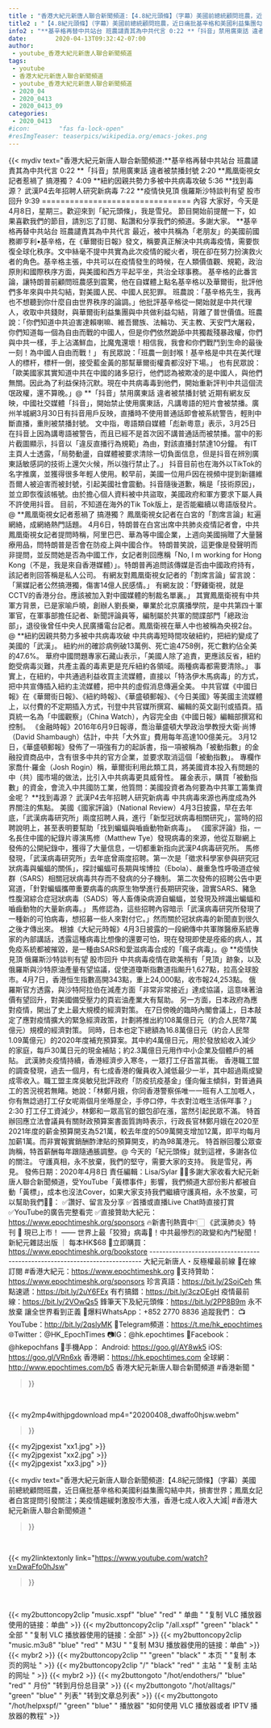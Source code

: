 ```yaml
---
title : "香港大紀元新唐人聯合新聞頻道:【4.8紀元頭條】（字幕）美國前總統顧問班農，近日痛批基辛格和美國利益集團勾結中共，損害世界；鳳凰女記者白宮提問引發關注；美疫情趨緩刺激股市大漲，香港七成人收入大減| #香港大紀元新唐人聯合新聞頻道 "
title2 : "【4.8紀元頭條】（字幕）美國前總統顧問班農，近日痛批基辛格和美國利益集團勾結中共，損害世界；鳳凰女記者白宮提問引發關注；美疫情趨緩刺激股市大漲，香港七成人收入大減| #香港大紀元新唐人聯合新聞頻道 "
info2 : "**基辛格再替中共站台 班農譴責其為中共代言 0:22 **「抖音」禁用廣東話 違者被禁播封號 2:20 **鳳凰衛視女記者惹禍了 搞港獨？ 4:09 **紐約因親共勢力多被中共病毒攻破 5:36 **找到毒源？ 武漢P4去年招聘人研究新病毒 7:22 **疫情快見頂 俄羅斯沙特談判有望 股市回升 9:39 ================================ 內容 大家好，今天是4月8日，星期三。歡迎來到「紀元頭條」，我是雪兒。  節目開始前提醒一下，如果喜歡我們的節目，請別忘了訂閱、點讚和分享我們的頻道。多謝大家。  **基辛格再替中共站台 班農譴責其為中共代言  最近，被中共稱為「老朋友」的美國前國務卿亨利•基辛格，在《華爾街日報》發文，稱要真正解決中共病毒疫情，需要恢復全球化秩序。文中絲毫不提中共實為此次疫情的縱火者，現在卻在努力扮演救火者的角色。基辛格主張，中共可以在疫情發生的時候，在人類價值觀、規範，政治原則和國際秩序方面，與美國和西方平起平坐，共治全球事務。  基辛格的此番言論，讓特朗普前顧問班農感到震驚，他在自媒體上點名基辛格以及華爾街，批評他們多年來與中共勾結，對美國人民、中國人民犯罪。  班農說：「基辛格先生，我再也不想聽到你什麼自由世界秩序的論調。」他批評基辛格從一開始就是中共代理人，收取中共錢財，與華爾街利益集團與中共做利益勾結，背離了普世價值。班農說：「你們知道中共迫害達賴喇嘛、維吾爾族、法輪功、天主教、天安門大屠殺，你們知道每一個為自由而戰的中國人，但是你們依然跪舔中共獨裁殘暴政權，你們與中共一樣，手上沾滿鮮血，比魔鬼還壞！相信我，我會和你們戰鬥到生命的最後一刻！為中國人自由而戰！」  有民眾說：「班農一劍封喉！基辛格是中共在美代理人的標杆，標杆一倒，接受藍金黃的那幫華爾街權貴都沒好下場。」  也有民眾說：「歐美國家其實知道中共在中國的諸多惡行，他們認為被欺凌的是中國人，與他們無關。因此為了利益保持沉默。現在中共病毒毒到他們，開始重新評判中共這個流氓政權，還不算晚。」@  **「抖音」禁用廣東話 違者被禁播封號  近期有網友反映，中國社交媒體「抖音」，開始禁止使用廣東話，凡講粵語的短片會被禁播。廣州羊城網3月30日有抖音用戶反映，直播時不使用普通話即會被系統警告，輕則中斷直播，重則被禁播封號。  文中指，粵語類自媒體「彪新粵意」表示，3月25日在抖音上因為講粵語被警告，而且已經不是首次因不講普通話而被禁播。當中的影片截圖顯示，抖音以「違反直播行為規範」為由，對該直播封禁達10分鐘。  有IT主頁人士透露，「局勢動盪，自媒體被要求清除一切負面信息，但是抖音在辨別廣東話敏感詞的技術上還欠火候，所以強行禁止了。」  抖音目前也在海外以TikTok的名字推廣，並獲得很多年輕人使用。較早前，美國一位用戶因在視頻中提到新疆維吾爾人被迫害而被封號，引起美國社會震動。抖音隨後道歉，稱是「技術原因」，並立即恢復該帳號。由於擔心個人資料被中共盜取，美國政府和軍方要求下屬人員不許使用抖音。  目前，不知道在海外的Tik Tok版上，是否能繼續以粵語版發片。  @  **鳳凰衛視女記者惹禍了 搞港獨？  鳳凰衛視女記者在白宮的「割席言論」紅遍網絡，成網絡熱門話題。  4月6日，特朗普在白宮出席中共肺炎疫情記者會，中共鳳凰衛視女記者提問時稱，阿里巴巴、華為等中國企業，上週向美國捐贈了大量醫療用品，問特朗普是否會在防疫上與中國合作。  特朗普笑說，這更像是發聲明而非提問，並反問她是否為中國工作，女記者則回應稱「No, I m working for Hong Kong（不是，我是來自香港媒體）」。特朗普再追問該傳媒是否由中國政府持有，該記者則回答稱是私人公司。  有網友對鳳凰衛視女記者的「割席言論」留言說：「黨媒記者公然搞港獨，傷害14億人民感情。」  有網友說：「野雞衛視，就是CCTV的香港分台。應該被加入對中國媒體的制裁名單裏。」  其實鳳凰衛視有中共軍方背景，已是家喻戶曉，創辦人劉長樂，畢業於北京廣播學院，是中共第四十軍軍官，在軍事部擔任記者、新聞評論員等，編制屬於共軍的間諜部門「總政治部」，退役後曾任中央人民廣播電台記者。鳳凰衛視在華人中也被稱為央視2台。@  **紐約因親共勢力多被中共病毒攻破  中共病毒短時間攻破紐約，把紐約變成了美國的「武漢」。  紐約州的確診病例破13萬例、死亡逾4758例，死亡數約佔全美的47.6%。  華府中國問題專家石藏山表示，「美國人除了追責，更應該反省，紐約飽受病毒災難，共產主義的毒素更是充斥紐約各領域。兩種病毒都需要清除。」  事實上，在紐約，中共通過利益收買主流媒體，直接以「特洛伊木馬病毒」的方式，把中共宣傳插入紐約主流媒體，把中共的虛假消息傳遍全美。  中共官媒《中國日報》在《華爾街日報》、《紐約時報》、《華盛頓郵報》、《今日美國》等美國主流媒體上，以付費的不定期插入方式，刊登中共官媒所撰寫、編輯的英文副刊或插頁。插頁統一名為「中國觀察」（China Watch），內容完全由《中國日報》編輯部撰寫和控制。  《金融時報》2016年6月9日報導，喬治華盛頓大學政治學教授大衛‧尚博（David Shambaugh）估計，中共「大外宣」費用每年高達100億美元。  3月12日，《華盛頓郵報》發佈了一項強有力的起訴書，指一項被稱為「被動指數」的金融投資商品中，含有很多中共的官方企業，並要求取消這個「被動指數」。  專欄作家喬什·羅金（Josh Rogin）稱，華爾街利用此類工具，將美國資本投入有問題的中（共）國市場的做法，比引入中共病毒更具威脅性。  羅金表示，購買「被動指數」的資金，會流入中共國防工業，他質問：美國投資者為何要為中共軍工籌集資金呢？   **找到毒源？ 武漢P4去年招聘人研究新病毒  中共病毒來源也再度成為外界關注的焦點。  美國《國家評論》（National Review）4月3日披露，早在去年底，「武漢病毒研究所」兩度招聘人員，進行「新型冠狀病毒相關研究」，當時的招聘說明上，甚至表明要幫助「找到蝙蝠與嚙齒動物新病毒」。  《國家評論》指，一名長住中國的紀錄片導演馬修（Matthew Tye）發現病毒的來源，他從互聯網上發佈的公開紀錄中，獲得了大量信息，一切都重新指向武漢P4病毒研究所。  馬修發現，「武漢病毒研究所」去年底曾兩度招聘。第一次是「徵求科學家參與研究冠狀病毒與蝙蝠的關係」，探討蝙蝠可長期與埃博拉（Ebola）、嚴重急性呼吸道症候群（SARS）相關冠狀病毒共存而不發病的分子機制。  第二次發佈的招聘公告中更寫道，「針對蝙蝠攜帶重要病毒的病原生物學進行長期研究後，證實SARS、豬急性腹瀉綜合症冠狀病毒（SADS）等人畜傳染病源自蝙蝠，並發現及辨識出蝙蝠和嚙齒動物的大量新病毒。」  馬修認為，這些招聘內容暗示「武漢病毒研究所發現了一種新的可怕病毒，想招募一些人來對付它。」然而關於冠狀病毒的新聞直到很久之後才傳出來。  根據《大紀元時報》4月3日披露的一段網傳中共軍隊醫療系統專家的內部講話，透露這種病毒比想像的還要可怕，現在發現即使是痊瘉的病人，其免疫系統都被摧毀，是一種由SARS和愛滋病毒合成的「瘋子病毒」。@  **疫情快見頂 俄羅斯沙特談判有望 股市回升  中共病毒疫情在歐美稍有「見頂」跡象，以及俄羅斯與沙特原油產量有望協議，促使道瓊斯指數道指飈升1,627點，拉高全球股市。4月7日，香港恒生指數高開343點，重上24,000點，收市報24,253點。  俄羅斯官方透露，與沙特阿拉伯在減產方面「非常非常接近」達成協議，這意味著油價有望回升，對美國備受壓力的頁岩油產業大有幫助。  另一方面，日本政府為應對疫情，開出了史上最大規模的經濟對策。  在7日傍晚的臨時內閣會議上，日本敲定了應對疫情擴大的緊急經濟政策，計劃將推出約108萬億日元（約合人民幣7萬億元）規模的經濟對策。  同時，日本也定下總額為16.8萬億日元（約合人民幣1.09萬億元）的2020年度補充預算案。其中約4萬億日元，用於發放給收入減少的家庭，每戶30萬日元的現金補貼；約2.3萬億日元用作中小企業及個體戶的補貼。  武漢肺炎疫情持續，香港經濟步入寒冬，一眾打工仔首當其衝。  香港職工盟的調查發現，過去一個月，有七成香港的僱員收入減低最少一半，其中超過兩成變成零收入。職工盟主席吳敏兒批評政府「防疫抗疫基金」僅向僱主傾斜，對普通員工的苦況視若無睹。她說：「林鄭月娥，你同香港警察係唯一一班有人工加嘅人，你有無諗過打工仔女呢兩個月坐喺屋企，手停口停，牛衣對泣嘅生活係咩事？」 2:30  打工仔工資減少，林鄭和一眾高官的銀包卻在漲，當然引起民眾不滿。  特首辦回應立法會議員有關財政預算案書面質詢時表示，行政長官林鄭月娥在2020至2021年度的薪金預算開支為521萬，較去年度的509萬開支增加12萬，即平均每月加薪1萬。而非實報實銷酬酢津貼的預算開支，約為98萬港元。  特首辦回覆公眾查詢稱，特首薪酬每年跟隨通脹調整。@  今天的「紀元頭條」就到這裡，多謝各位的關注。  守護真相，永不放棄，我們的堅守，需要大家的支持。  我是雪兒，再見。  發佈日期：2020年4月8日 責任編輯：Lisa/Sylar  🙏🏻多謝大家收看大紀元新唐人聯合新聞頻道，受YouTube「黃標事件」影響，我們頻道大部份影片都被自動「黃標」，成本也沒法Cover，如果大家支持我們繼續守護真相，永不放棄，可以幫助我們💪🏻： ✅讚好、留言及分享 ✅首播或直播Live Chat時直接打賞 ✅YouTube的廣告完整看完 ✅直接贊助大紀元：https://www.epochtimeshk.org/sponsors  🔥新書刊熱賣中👇🏻 《武漢肺炎》特刊 📔 現已上市！ —— 世界上最「狡猾」病毒🦠！中共最慘烈的政變和內鬥秘聞！ 新紀元雜誌出版 ｜ 每本HK$68 🛒立即購買：https://www.epochtimeshk.org/bookstore  --------------------------------------------------------------------------- 大紀元新唐人・反極權最前線 📰在線訂閱 #香港大紀元：https://www.epochtimeshk.org 💎支持贊助：https://www.epochtimeshk.org/sponsors  珍言真語：https://bit.ly/2SoiCeh 焦點速遞：https://bit.ly/2uY6FEx 有冇搞錯：https://bit.ly/3czOEgH 疫情最前線：https://bit.ly/2VOwQs5 鋒筆天下及紀元頭條：https://bit.ly/2PP8B9m  永不放棄 讓全世界看到正義 📩爆料WhatsApp：+852 2770 8836  追蹤我們： 📺YouTube：http://bit.ly/2qslyMK 📣Telegram頻道：https://t.me/hk_epochtimes 🌐Twitter：@HK_EpochTimes 📷IG：@hk.epochtimes 👥Facebook：@hkepochfans  📲手機App： Android: https://goo.gl/AY8wk5 iOS: https://goo.gl/VRn6xk  香港網：https://hk.epochtimes.com 全球網：http://www.epochtimes.com/b5  香港大紀元新唐人聯合新聞頻道 #香港新聞 "
date:        2020-04-13T09:32:42-07:00
author:
 - youtube_香港大紀元新唐人聯合新聞頻道
tags:
 - youtube
 - 香港大紀元新唐人聯合新聞頻道
 - youtube_香港大紀元新唐人聯合新聞頻道
 - 2020_04
 - 2020_0413
 - 2020_0413_09
categories:
 - 2020_0413
#icon:        "fas fa-lock-open"
#resImgTeaser: teaserpics/wikipedia.org/emacs-jokes.png
---
```


{{< mydiv text="香港大紀元新唐人聯合新聞頻道:**基辛格再替中共站台 班農譴責其為中共代言 0:22 **「抖音」禁用廣東話 違者被禁播封號 2:20 **鳳凰衛視女記者惹禍了 搞港獨？ 4:09 **紐約因親共勢力多被中共病毒攻破 5:36 **找到毒源？ 武漢P4去年招聘人研究新病毒 7:22 **疫情快見頂 俄羅斯沙特談判有望 股市回升 9:39 ================================ 內容 大家好，今天是4月8日，星期三。歡迎來到「紀元頭條」，我是雪兒。  節目開始前提醒一下，如果喜歡我們的節目，請別忘了訂閱、點讚和分享我們的頻道。多謝大家。  **基辛格再替中共站台 班農譴責其為中共代言  最近，被中共稱為「老朋友」的美國前國務卿亨利•基辛格，在《華爾街日報》發文，稱要真正解決中共病毒疫情，需要恢復全球化秩序。文中絲毫不提中共實為此次疫情的縱火者，現在卻在努力扮演救火者的角色。基辛格主張，中共可以在疫情發生的時候，在人類價值觀、規範，政治原則和國際秩序方面，與美國和西方平起平坐，共治全球事務。  基辛格的此番言論，讓特朗普前顧問班農感到震驚，他在自媒體上點名基辛格以及華爾街，批評他們多年來與中共勾結，對美國人民、中國人民犯罪。  班農說：「基辛格先生，我再也不想聽到你什麼自由世界秩序的論調。」他批評基辛格從一開始就是中共代理人，收取中共錢財，與華爾街利益集團與中共做利益勾結，背離了普世價值。班農說：「你們知道中共迫害達賴喇嘛、維吾爾族、法輪功、天主教、天安門大屠殺，你們知道每一個為自由而戰的中國人，但是你們依然跪舔中共獨裁殘暴政權，你們與中共一樣，手上沾滿鮮血，比魔鬼還壞！相信我，我會和你們戰鬥到生命的最後一刻！為中國人自由而戰！」  有民眾說：「班農一劍封喉！基辛格是中共在美代理人的標杆，標杆一倒，接受藍金黃的那幫華爾街權貴都沒好下場。」  也有民眾說：「歐美國家其實知道中共在中國的諸多惡行，他們認為被欺凌的是中國人，與他們無關。因此為了利益保持沉默。現在中共病毒毒到他們，開始重新評判中共這個流氓政權，還不算晚。」@  **「抖音」禁用廣東話 違者被禁播封號  近期有網友反映，中國社交媒體「抖音」，開始禁止使用廣東話，凡講粵語的短片會被禁播。廣州羊城網3月30日有抖音用戶反映，直播時不使用普通話即會被系統警告，輕則中斷直播，重則被禁播封號。  文中指，粵語類自媒體「彪新粵意」表示，3月25日在抖音上因為講粵語被警告，而且已經不是首次因不講普通話而被禁播。當中的影片截圖顯示，抖音以「違反直播行為規範」為由，對該直播封禁達10分鐘。  有IT主頁人士透露，「局勢動盪，自媒體被要求清除一切負面信息，但是抖音在辨別廣東話敏感詞的技術上還欠火候，所以強行禁止了。」  抖音目前也在海外以TikTok的名字推廣，並獲得很多年輕人使用。較早前，美國一位用戶因在視頻中提到新疆維吾爾人被迫害而被封號，引起美國社會震動。抖音隨後道歉，稱是「技術原因」，並立即恢復該帳號。由於擔心個人資料被中共盜取，美國政府和軍方要求下屬人員不許使用抖音。  目前，不知道在海外的Tik Tok版上，是否能繼續以粵語版發片。  @  **鳳凰衛視女記者惹禍了 搞港獨？  鳳凰衛視女記者在白宮的「割席言論」紅遍網絡，成網絡熱門話題。  4月6日，特朗普在白宮出席中共肺炎疫情記者會，中共鳳凰衛視女記者提問時稱，阿里巴巴、華為等中國企業，上週向美國捐贈了大量醫療用品，問特朗普是否會在防疫上與中國合作。  特朗普笑說，這更像是發聲明而非提問，並反問她是否為中國工作，女記者則回應稱「No, I m working for Hong Kong（不是，我是來自香港媒體）」。特朗普再追問該傳媒是否由中國政府持有，該記者則回答稱是私人公司。  有網友對鳳凰衛視女記者的「割席言論」留言說：「黨媒記者公然搞港獨，傷害14億人民感情。」  有網友說：「野雞衛視，就是CCTV的香港分台。應該被加入對中國媒體的制裁名單裏。」  其實鳳凰衛視有中共軍方背景，已是家喻戶曉，創辦人劉長樂，畢業於北京廣播學院，是中共第四十軍軍官，在軍事部擔任記者、新聞評論員等，編制屬於共軍的間諜部門「總政治部」，退役後曾任中央人民廣播電台記者。鳳凰衛視在華人中也被稱為央視2台。@  **紐約因親共勢力多被中共病毒攻破  中共病毒短時間攻破紐約，把紐約變成了美國的「武漢」。  紐約州的確診病例破13萬例、死亡逾4758例，死亡數約佔全美的47.6%。  華府中國問題專家石藏山表示，「美國人除了追責，更應該反省，紐約飽受病毒災難，共產主義的毒素更是充斥紐約各領域。兩種病毒都需要清除。」  事實上，在紐約，中共通過利益收買主流媒體，直接以「特洛伊木馬病毒」的方式，把中共宣傳插入紐約主流媒體，把中共的虛假消息傳遍全美。  中共官媒《中國日報》在《華爾街日報》、《紐約時報》、《華盛頓郵報》、《今日美國》等美國主流媒體上，以付費的不定期插入方式，刊登中共官媒所撰寫、編輯的英文副刊或插頁。插頁統一名為「中國觀察」（China Watch），內容完全由《中國日報》編輯部撰寫和控制。  《金融時報》2016年6月9日報導，喬治華盛頓大學政治學教授大衛‧尚博（David Shambaugh）估計，中共「大外宣」費用每年高達100億美元。  3月12日，《華盛頓郵報》發佈了一項強有力的起訴書，指一項被稱為「被動指數」的金融投資商品中，含有很多中共的官方企業，並要求取消這個「被動指數」。  專欄作家喬什·羅金（Josh Rogin）稱，華爾街利用此類工具，將美國資本投入有問題的中（共）國市場的做法，比引入中共病毒更具威脅性。  羅金表示，購買「被動指數」的資金，會流入中共國防工業，他質問：美國投資者為何要為中共軍工籌集資金呢？   **找到毒源？ 武漢P4去年招聘人研究新病毒  中共病毒來源也再度成為外界關注的焦點。  美國《國家評論》（National Review）4月3日披露，早在去年底，「武漢病毒研究所」兩度招聘人員，進行「新型冠狀病毒相關研究」，當時的招聘說明上，甚至表明要幫助「找到蝙蝠與嚙齒動物新病毒」。  《國家評論》指，一名長住中國的紀錄片導演馬修（Matthew Tye）發現病毒的來源，他從互聯網上發佈的公開紀錄中，獲得了大量信息，一切都重新指向武漢P4病毒研究所。  馬修發現，「武漢病毒研究所」去年底曾兩度招聘。第一次是「徵求科學家參與研究冠狀病毒與蝙蝠的關係」，探討蝙蝠可長期與埃博拉（Ebola）、嚴重急性呼吸道症候群（SARS）相關冠狀病毒共存而不發病的分子機制。  第二次發佈的招聘公告中更寫道，「針對蝙蝠攜帶重要病毒的病原生物學進行長期研究後，證實SARS、豬急性腹瀉綜合症冠狀病毒（SADS）等人畜傳染病源自蝙蝠，並發現及辨識出蝙蝠和嚙齒動物的大量新病毒。」  馬修認為，這些招聘內容暗示「武漢病毒研究所發現了一種新的可怕病毒，想招募一些人來對付它。」然而關於冠狀病毒的新聞直到很久之後才傳出來。  根據《大紀元時報》4月3日披露的一段網傳中共軍隊醫療系統專家的內部講話，透露這種病毒比想像的還要可怕，現在發現即使是痊瘉的病人，其免疫系統都被摧毀，是一種由SARS和愛滋病毒合成的「瘋子病毒」。@  **疫情快見頂 俄羅斯沙特談判有望 股市回升  中共病毒疫情在歐美稍有「見頂」跡象，以及俄羅斯與沙特原油產量有望協議，促使道瓊斯指數道指飈升1,627點，拉高全球股市。4月7日，香港恒生指數高開343點，重上24,000點，收市報24,253點。  俄羅斯官方透露，與沙特阿拉伯在減產方面「非常非常接近」達成協議，這意味著油價有望回升，對美國備受壓力的頁岩油產業大有幫助。  另一方面，日本政府為應對疫情，開出了史上最大規模的經濟對策。  在7日傍晚的臨時內閣會議上，日本敲定了應對疫情擴大的緊急經濟政策，計劃將推出約108萬億日元（約合人民幣7萬億元）規模的經濟對策。  同時，日本也定下總額為16.8萬億日元（約合人民幣1.09萬億元）的2020年度補充預算案。其中約4萬億日元，用於發放給收入減少的家庭，每戶30萬日元的現金補貼；約2.3萬億日元用作中小企業及個體戶的補貼。  武漢肺炎疫情持續，香港經濟步入寒冬，一眾打工仔首當其衝。  香港職工盟的調查發現，過去一個月，有七成香港的僱員收入減低最少一半，其中超過兩成變成零收入。職工盟主席吳敏兒批評政府「防疫抗疫基金」僅向僱主傾斜，對普通員工的苦況視若無睹。她說：「林鄭月娥，你同香港警察係唯一一班有人工加嘅人，你有無諗過打工仔女呢兩個月坐喺屋企，手停口停，牛衣對泣嘅生活係咩事？」 2:30  打工仔工資減少，林鄭和一眾高官的銀包卻在漲，當然引起民眾不滿。  特首辦回應立法會議員有關財政預算案書面質詢時表示，行政長官林鄭月娥在2020至2021年度的薪金預算開支為521萬，較去年度的509萬開支增加12萬，即平均每月加薪1萬。而非實報實銷酬酢津貼的預算開支，約為98萬港元。  特首辦回覆公眾查詢稱，特首薪酬每年跟隨通脹調整。@  今天的「紀元頭條」就到這裡，多謝各位的關注。  守護真相，永不放棄，我們的堅守，需要大家的支持。  我是雪兒，再見。  發佈日期：2020年4月8日 責任編輯：Lisa/Sylar  🙏🏻多謝大家收看大紀元新唐人聯合新聞頻道，受YouTube「黃標事件」影響，我們頻道大部份影片都被自動「黃標」，成本也沒法Cover，如果大家支持我們繼續守護真相，永不放棄，可以幫助我們💪🏻： ✅讚好、留言及分享 ✅首播或直播Live Chat時直接打賞 ✅YouTube的廣告完整看完 ✅直接贊助大紀元：https://www.epochtimeshk.org/sponsors  🔥新書刊熱賣中👇🏻 《武漢肺炎》特刊 📔 現已上市！ —— 世界上最「狡猾」病毒🦠！中共最慘烈的政變和內鬥秘聞！ 新紀元雜誌出版 ｜ 每本HK$68 🛒立即購買：https://www.epochtimeshk.org/bookstore  --------------------------------------------------------------------------- 大紀元新唐人・反極權最前線 📰在線訂閱 #香港大紀元：https://www.epochtimeshk.org 💎支持贊助：https://www.epochtimeshk.org/sponsors  珍言真語：https://bit.ly/2SoiCeh 焦點速遞：https://bit.ly/2uY6FEx 有冇搞錯：https://bit.ly/3czOEgH 疫情最前線：https://bit.ly/2VOwQs5 鋒筆天下及紀元頭條：https://bit.ly/2PP8B9m  永不放棄 讓全世界看到正義 📩爆料WhatsApp：+852 2770 8836  追蹤我們： 📺YouTube：http://bit.ly/2qslyMK 📣Telegram頻道：https://t.me/hk_epochtimes 🌐Twitter：@HK_EpochTimes 📷IG：@hk.epochtimes 👥Facebook：@hkepochfans  📲手機App： Android: https://goo.gl/AY8wk5 iOS: https://goo.gl/VRn6xk  香港網：https://hk.epochtimes.com 全球網：http://www.epochtimes.com/b5  香港大紀元新唐人聯合新聞頻道 #香港新聞 "
>}}
<br>


{{< my2mp4withjpgdownload mp4="20200408_dwaffo0hjsw.webm"
>}}

{{< my2jpgexist "xx1.jpg" >}}<br>
{{< my2jpgexist "xx2.jpg" >}}<br>
{{< my2jpgexist "xx3.jpg" >}}<br>



{{< mydiv text="香港大紀元新唐人聯合新聞頻道:【4.8紀元頭條】（字幕）美國前總統顧問班農，近日痛批基辛格和美國利益集團勾結中共，損害世界；鳳凰女記者白宮提問引發關注；美疫情趨緩刺激股市大漲，香港七成人收入大減| #香港大紀元新唐人聯合新聞頻道 "
>}}
<br>

{{< my2linktextonly link="https://www.youtube.com/watch?v=DwaFfo0hJsw"
>}}


<br>

{{< my2buttoncopy2clip "music.xspf"        "blue"   "red"    " 单曲 "  "复制 VLC 播放器使用的链接：单曲" >}} {{< my2buttoncopy2clip "/all.xspf"         "green"  "black"  " 全部 "  "复制 VLC 播放器使用的链接：全部" >}} {{< my2buttoncopy2clip "music.m3u8"        "blue"   "red"    " M3U  "    "复制 M3U 播放器使用的链接：单曲" >}} {{< mybr2 >}} {{< my2buttoncopy2clip ""                  "green"  "black"  " 本页 "    "复制 本页的网址 " >}} {{< my2buttoncopy2clip "/"                 "black"  "red"    " 主站 "    "复制 主站的网址 " >}} {{< mybr2 >}} {{< my2buttongoto      "/hot/endothers/"   "blue"   "red"    " 月份"   "转到月份总目录" >}} {{< my2buttongoto      "/hot/alltags/"     "green"  "blue"   " 列表"   "转到文章总列表" >}} {{< my2buttongoto      "/hot/helpxspf/"    "green"  "blue"   " 播放器" "如何使用 VLC 播放器或者 IPTV 播放器的教程" >}} 
